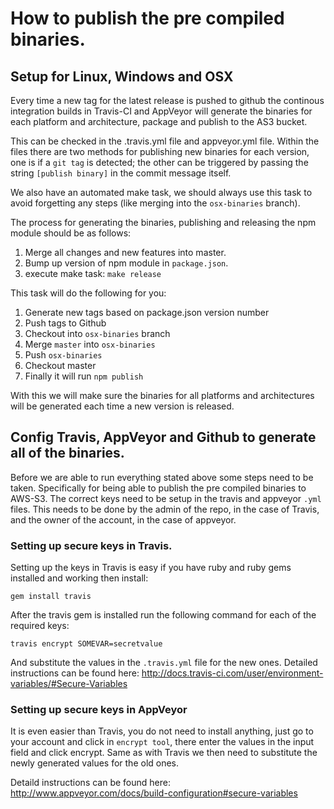 How to publish the pre compiled binaries.
=========================================

## Setup for Linux, Windows and OSX

Every time a new tag for the latest release is pushed to github the continous integration
builds in Travis-CI and AppVeyor will generate the binaries for each platform and architecture,
package and publish to the AS3 bucket.

This can be checked in the .travis.yml file and appveyor.yml file. Within the files there are two
methods for publishing new binaries for each version, one is if a `git tag` is detected; the other
can be triggered by passing the string `[publish binary]` in the commit message itself.

We also have an automated make task, we should always use this task to avoid forgetting any steps
(like merging into the `osx-binaries` branch).

The process for generating the binaries, publishing and releasing the npm module should be as follows:

1. Merge all changes and new features into master.
2. Bump up version of npm module in `package.json`.
3. execute make task: `make release`

This task will do the following for you:

1. Generate new tags based on package.json version number
2. Push tags to Github
3. Checkout into `osx-binaries` branch
4. Merge `master` into `osx-binaries`
5. Push `osx-binaries`
6. Checkout master
7. Finally it will run `npm publish`

With this we will make sure the binaries for all platforms and architectures will be generated each time
a new version is released.


## Config Travis, AppVeyor and Github to generate all of the binaries.

Before we are able to run everything stated above some steps need to be taken.
Specifically for being able to publish the pre compiled binaries to AWS-S3. The
correct keys need to be setup in the travis and appveyor `.yml` files. This needs
to be done by the admin of the repo, in the case of Travis, and the owner of the account,
in the case of appveyor.

### Setting up secure keys in Travis.

Setting up the keys in Travis is easy if you have ruby and ruby gems installed and working then install:

`gem install travis`

After the travis gem is installed run the following command for each of the required keys:

`travis encrypt SOMEVAR=secretvalue`

And substitute the values in the `.travis.yml` file for the new ones. Detailed instructions can
be found here: http://docs.travis-ci.com/user/environment-variables/#Secure-Variables

### Setting up secure keys in AppVeyor

It is even easier than Travis, you do not need to install anything, just go to your account and
click in `encrypt tool`, there enter the values in the input field and click encrypt. Same as with
Travis we then need to substitute the newly generated values for the old ones.

Detaild instructions can be found here: http://www.appveyor.com/docs/build-configuration#secure-variables
